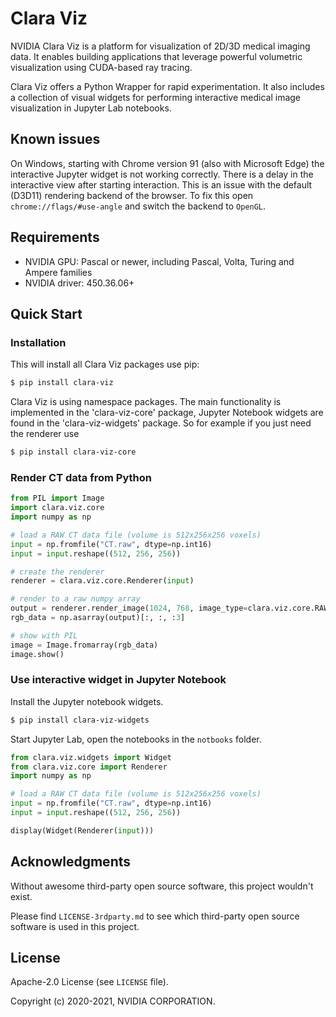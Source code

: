 # Clara Viz

NVIDIA Clara Viz is a platform for visualization of 2D/3D medical imaging data. It enables building
applications that leverage powerful volumetric visualization using CUDA-based ray tracing.

Clara Viz offers a Python Wrapper for rapid experimentation. It also includes a collection of
visual widgets for performing interactive medical image visualization in Jupyter Lab notebooks.

## Known issues

On Windows, starting with Chrome version 91 (also with Microsoft Edge) the interactive Jupyter widget is not working correctly. There is a delay in the interactive view after starting interaction. This is an issue with the default (D3D11) rendering backend of the browser. To fix this open `chrome://flags/#use-angle` and switch the backend to `OpenGL`.

## Requirements

* NVIDIA GPU: Pascal or newer, including Pascal, Volta, Turing and Ampere families
* NVIDIA driver: 450.36.06+

## Quick Start

### Installation

This will install all Clara Viz packages use pip:

```bash
$ pip install clara-viz
```

Clara Viz is using namespace packages. The main functionality is implemented in the 'clara-viz-core' package,
Jupyter Notebook widgets are found in the 'clara-viz-widgets' package.
So for example if you just need the renderer use

```bash
$ pip install clara-viz-core
```

### Render CT data from Python

```python
from PIL import Image
import clara.viz.core
import numpy as np

# load a RAW CT data file (volume is 512x256x256 voxels)
input = np.fromfile("CT.raw", dtype=np.int16)
input = input.reshape((512, 256, 256))

# create the renderer
renderer = clara.viz.core.Renderer(input)

# render to a raw numpy array
output = renderer.render_image(1024, 768, image_type=clara.viz.core.RAW_RGB_U8_DEPTH_U8)
rgb_data = np.asarray(output)[:, :, :3]

# show with PIL
image = Image.fromarray(rgb_data)
image.show()
```

### Use interactive widget in Jupyter Notebook

Install the Jupyter notebook widgets.

```bash
$ pip install clara-viz-widgets
```

Start Jupyter Lab, open the notebooks in the `notbooks` folder.

```python
from clara.viz.widgets import Widget
from clara.viz.core import Renderer
import numpy as np

# load a RAW CT data file (volume is 512x256x256 voxels)
input = np.fromfile("CT.raw", dtype=np.int16)
input = input.reshape((512, 256, 256))

display(Widget(Renderer(input)))
```

## Acknowledgments

Without awesome third-party open source software, this project wouldn't exist.

Please find `LICENSE-3rdparty.md` to see which third-party open source software
is used in this project.

## License

Apache-2.0 License (see `LICENSE` file).

Copyright (c) 2020-2021, NVIDIA CORPORATION.